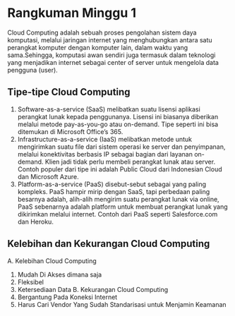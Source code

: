 # Rangkuman Minggu 1
Cloud Computing adalah sebuah proses pengolahan sistem daya komputasi, melalui jaringan internet yang menghubungkan antara satu perangkat komputer dengan komputer lain, dalam waktu yang sama.Sehingga, komputasi awan sendiri juga termasuk dalam teknologi yang menjadikan internet sebagai center of server untuk mengelola data pengguna (user).

## Tipe-tipe Cloud Computing
  1.  Software-as-a-service (SaaS) melibatkan suatu lisensi aplikasi perangkat lunak kepada penggunanya. Lisensi ini biasanya diberikan melalui metode pay-as-you-go atau on-demand. Tipe seperti ini bisa ditemukan di Microsoft Office’s 365.
  2.  Infrastructure-as-a-service (IaaS) melibatkan metode untuk mengirimkan suatu file dari sistem operasi ke server dan penyimpanan, melalui konektivitas berbasis IP sebagai bagian dari layanan on-demand. Klien jadi tidak perlu membeli perangkat lunak atau server. Contoh populer dari tipe ini adalah Public Cloud dari Indonesian Cloud dan Microsoft Azure.
  3.  Platform-as-a-service (PaaS) disebut-sebut sebagai yang paling kompleks. PaaS hampir mirip dengan SaaS, tapi perbedaan paling besarnya adalah, alih-alih mengirim suatu perangkat lunak via online, PaaS sebenarnya adalah platform untuk membuat perangkat lunak yang dikirimkan melalui internet. Contoh dari PaaS seperti Salesforce.com dan Heroku.

## Kelebihan dan Kekurangan Cloud Computing
A.  Kelebihan Cloud Computing
  1.  Mudah Di Akses dimana saja
  2.  Fleksibel
  3.  Ketersediaan Data
B.  Kekurangan Cloud Computing
  1.  Bergantung Pada Koneksi Internet
  2.  Harus Cari Vendor Yang Sudah Standarisasi untuk Menjamin Keamanan
